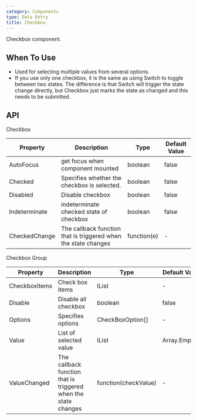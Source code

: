 ```yaml
---
category: Components
type: Data Entry
title: Checkbox
---
```


Checkbox component.

## When To Use

- Used for selecting multiple values from several options.
- If you use only one checkbox, it is the same as using Switch to toggle between two states. 
The difference is that Switch will trigger the state change directly, but Checkbox just marks the state as changed and this needs to be submitted.


## API

Checkbox

| Property | Description | Type | Default Value |
| --- | --- | --- | --- |
| AutoFocus | get focus when component mounted                             | boolean        | false         |
| Checked            | Specifies whether the checkbox is selected.           | boolean         |false|
| Disabled            | Disable checkbox           | boolean         |false       |
| Indeterminate |indeterminate checked state of checkbox       | boolean        | false         |
| CheckedChange |The callback function that is triggered when the state changes| function(e)|-     |

Checkbox Group

| Property | Description | Type | Default Value |
| --- | --- | --- | --- |
| CheckboxItems | Check box items                             | IList<AntCheckbox>        | -         |
| Disable | Disable all checkbox                               | boolean        | false         |
| Options            |Specifies options         | CheckBoxOption[]         |-       |
| Value | List of selected value     | IList<string>        | Array.Empty<string>()         |
| ValueChanged |The callback function that is triggered when the state changes| function(checkValue)|-     |


